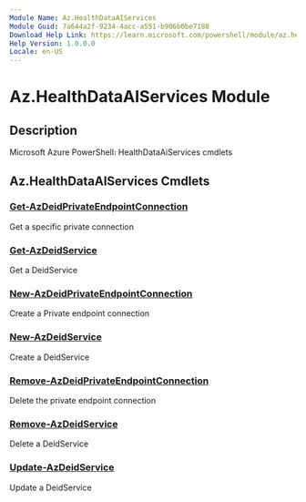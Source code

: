 ```yaml
---
Module Name: Az.HealthDataAIServices
Module Guid: 7a644a2f-9234-4acc-a551-b906b0be7188
Download Help Link: https://learn.microsoft.com/powershell/module/az.healthdataaiservices
Help Version: 1.0.0.0
Locale: en-US
---
```


# Az.HealthDataAIServices Module
## Description
Microsoft Azure PowerShell: HealthDataAiServices cmdlets

## Az.HealthDataAIServices Cmdlets
### [Get-AzDeidPrivateEndpointConnection](Get-AzDeidPrivateEndpointConnection.md)
Get a specific private connection

### [Get-AzDeidService](Get-AzDeidService.md)
Get a DeidService

### [New-AzDeidPrivateEndpointConnection](New-AzDeidPrivateEndpointConnection.md)
Create a Private endpoint connection

### [New-AzDeidService](New-AzDeidService.md)
Create a DeidService

### [Remove-AzDeidPrivateEndpointConnection](Remove-AzDeidPrivateEndpointConnection.md)
Delete the private endpoint connection

### [Remove-AzDeidService](Remove-AzDeidService.md)
Delete a DeidService

### [Update-AzDeidService](Update-AzDeidService.md)
Update a DeidService

